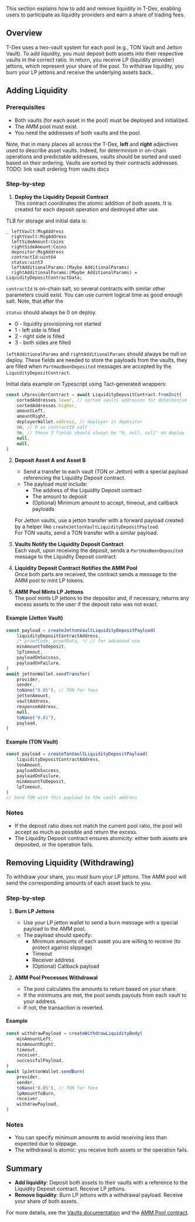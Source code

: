 This section explains how to add and remove liquidity in T-Dex, enabling users to participate as liquidity providers and earn a share of trading fees.

## Overview

T-Dex uses a two-vault system for each pool (e.g., TON Vault and Jetton Vault). To add liquidity, you must deposit both assets into their respective vaults in the correct ratio. In return, you receive LP (liquidity provider) jettons, which represent your share of the pool. To withdraw liquidity, you burn your LP jettons and receive the underlying assets back.

## Adding Liquidity

### Prerequisites

- Both vaults (for each asset in the pool) must be deployed and initialized.
- The AMM pool must exist.
- You need the addresses of both vaults and the pool.

Note, that in many places all across the T-Dex, **left** and **right** adjectives used to describe asset vaults. Indeed, for determinism in on-chain operations and predictable addresses, vaults should be sorted and used based on their ordering. Vaults are sorted by their contracts addresses. TODO: link vault ordering from vaults docs

### Step-by-step

1. **Deploy the Liquidity Deposit Contract**  
   This contract coordinates the atomic addition of both assets. It is created for each deposit operation and destroyed after use.

TLB for storage and initial data is:

```tlb
_ leftVault:MsgAddress
  rightVault:MsgAddress
  leftSideAmount:Coins
  rightSideAmount:Coins
  depositor:MsgAddress
  contractId:uint64
  status:uint3
  leftAdditionalParams:(Maybe AdditionalParams)
  rightAdditionalParams:(Maybe AdditionalParams) = LiquidityDepositContractData;
```

`contractId` is on-chain salt, so several contracts with similar other parameters could exist. You can use current logical time as good enough salt. Note, that after the

`status` should always be 0 on deploy.

- 0 - liquidity provisioning not started
- 1 - left side is filled
- 2 - right side is filled
- 3 - both sides are filled

`leftAdditionalParams` and `rightAdditionalParams` should always be null on deploy. These fields are needed to store the payloads from the vaults, they are filled when `PartHasBeenDeposited` messages are accepted by the `LiquidityDepositContract`.

Initial data example on Typescript using Tact-generated wrappers:

```ts
const LPproviderContract = await LiquidityDepositContract.fromInit(
    sortedAddresses.lower, // sorted vaults addresses for determinism
    sortedAddresses.higher,
    amountLeft,
    amountRight,
    deployerWallet.address, // deployer is depositor
    0n, // 0 as contractId salt
    0n, // these 3 fields should always be "0, null, null" on deploy
    null,
    null,
)
```

2. **Deposit Asset A and Asset B**

    - Send a transfer to each vault (TON or Jetton) with a special payload referencing the Liquidity Deposit contract.
    - The payload must include:
        - The address of the Liquidity Deposit contract
        - The amount to deposit
        - (Optional) Minimum amount to accept, timeout, and callback payloads

    For Jetton vaults, use a jetton transfer with a forward payload created by a helper like `createJettonVaultLiquidityDepositPayload`.  
    For TON vaults, send a TON transfer with a similar payload.

3. **Vaults Notify the Liquidity Deposit Contract**  
   Each vault, upon receiving the deposit, sends a `PartHasBeenDeposited` message to the Liquidity Deposit contract.

4. **Liquidity Deposit Contract Notifies the AMM Pool**  
   Once both parts are received, the contract sends a message to the AMM pool to mint LP tokens.

5. **AMM Pool Mints LP Jettons**  
   The pool mints LP jettons to the depositor and, if necessary, returns any excess assets to the user if the deposit ratio was not exact.

#### Example (Jetton Vault)

```typescript
const payload = createJettonVaultLiquidityDepositPayload(
    liquidityDepositContractAddress,
    /* proofCode, proofData, */ // for advanced use
    minAmountToDeposit,
    lpTimeout,
    payloadOnSuccess,
    payloadOnFailure,
)
await jettonWallet.sendTransfer(
    provider,
    sender,
    toNano("0.05"), // TON for fees
    jettonAmount,
    vaultAddress,
    responseAddress,
    null,
    toNano("0.01"),
    payload,
)
```

#### Example (TON Vault)

```typescript
const payload = createTonVaultLiquidityDepositPayload(
    liquidityDepositContractAddress,
    tonAmount,
    payloadOnSuccess,
    payloadOnFailure,
    minAmountToDeposit,
    lpTimeout,
)
// Send TON with this payload to the vault address
```

### Notes

- If the deposit ratio does not match the current pool ratio, the pool will accept as much as possible and return the excess.
- The Liquidity Deposit contract ensures atomicity: either both assets are deposited, or the operation fails.

## Removing Liquidity (Withdrawing)

To withdraw your share, you must burn your LP jettons. The AMM pool will send the corresponding amounts of each asset back to you.

### Step-by-step

1. **Burn LP Jettons**

    - Use your LP jetton wallet to send a burn message with a special payload to the AMM pool.
    - The payload should specify:
        - Minimum amounts of each asset you are willing to receive (to protect against slippage)
        - Timeout
        - Receiver address
        - (Optional) Callback payload

2. **AMM Pool Processes Withdrawal**
    - The pool calculates the amounts to return based on your share.
    - If the minimums are met, the pool sends payouts from each vault to your address.
    - If not, the transaction is reverted.

#### Example

```typescript
const withdrawPayload = createWithdrawLiquidityBody(
    minAmountLeft,
    minAmountRight,
    timeout,
    receiver,
    successfulPayload,
)
await lpJettonWallet.sendBurn(
    provider,
    sender,
    toNano("0.05"), // TON for fees
    lpAmountToBurn,
    receiver,
    withdrawPayload,
)
```

### Notes

- You can specify minimum amounts to avoid receiving less than expected due to slippage.
- The withdrawal is atomic: you receive both assets or the operation fails.

## Summary

- **Add liquidity**: Deposit both assets to their vaults with a reference to the Liquidity Deposit contract. Receive LP jettons.
- **Remove liquidity**: Burn LP jettons with a withdrawal payload. Receive your share of both assets.

For more details, see the [Vaults documentation](../sources/contracts/vaults/vaultDoc.md) and the [AMM Pool contract](../sources/output/DEX_AmmPool.md).
